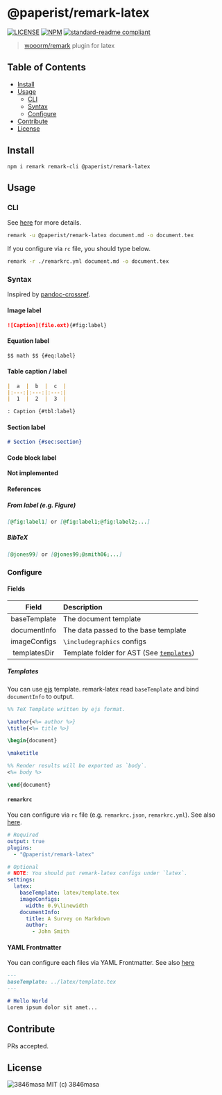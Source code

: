 # @paperist/remark-latex

[![LICENSE][license-badge]][license]
[![NPM][npm-badge]][npm]
[![standard-readme compliant][standard-readme-badge]][standard-readme]

[npm]: https://www.npmjs.com/package/@paperist/remark-latex
[license]: https://3846masa.mit-license.org
[standard-readme]: https://github.com/RichardLitt/standard-readme

[npm-badge]: https://img.shields.io/npm/v/@paperist/remark-latex.svg?style=flat-square&logo=data:image/png;base64,iVBORw0KGgoAAAANSUhEUgAAACAAAAAgBAMAAACBVGfHAAAABGdBTUEAALGPC/xhBQAAAAFzUkdCAK7OHOkAAAAbUExURcwAAOeIiP////G7u/ri4tIZGdpFReJsbPC3t075sZwAAAAvSURBVCjPY2CgDWAThIMEsACjEhwIUCZg0dGCIqASwMAxMgXAgSzOwMAOC2TqAwBvzR4JxLaP0gAAAABJRU5ErkJggg==
[license-badge]: https://img.shields.io/badge/license-MIT-blue.svg?style=flat-square&logo=data:image/png;base64,iVBORw0KGgoAAAANSUhEUgAAABAAAAAQBAMAAADt3eJSAAAAIGNIUk0AAHomAACAhAAA%2BgAAAIDoAAB1MAAA6mAAADqYAAAXcJy6UTwAAAAVUExURSBTICJcIiNgIiZoJTuhNyt3Kf///%2BCqxSgAAAAGdFJOUwpclbn%2B4Fj6/H8AAAABYktHRAZhZrh9AAAACXBIWXMAAA3XAAAN1wFCKJt4AAAAB3RJTUUH4AkEEjEV7MDQQwAAAGBJREFUCNc1TUEKgDAMi07vE/Q%2BRD8g%2B4BbvAvi/79iMjDQJm1CC6BbDzRsZI3incIpYeYFhCaYnLiyPYnYkwWZFWoFHrSuttCmmbwXh0eJQYVON4JthZTxCzzAmyb8%2BAAKXBRyN6RyZQAAAABJRU5ErkJggg==
[standard-readme-badge]: https://img.shields.io/badge/standard--readme-OK-green.svg?style=flat-square

> [wooorm/remark] plugin for latex

[wooorm/remark]: https://github.com/wooorm/remark

## Table of Contents

<!-- TOC depthFrom:2 depthTo:3 updateOnSave:false -->

- [Install](#install)
- [Usage](#usage)
  - [CLI](#cli)
  - [Syntax](#syntax)
  - [Configure](#configure)
- [Contribute](#contribute)
- [License](#license)

<!-- /TOC -->

## Install

```
npm i remark remark-cli @paperist/remark-latex
```

## Usage

### CLI

See [here][remark-cli] for more details.

```bash
remark -u @paperist/remark-latex document.md -o document.tex
```

If you configure via `rc` file, you should type below.

```bash
remark -r ./remarkrc.yml document.md -o document.tex
```

[remark-cli]: https://github.com/wooorm/remark/tree/master/packages/remark-cli#cli

### Syntax

Inspired by [pandoc-crossref].

[pandoc-crossref]: https://github.com/lierdakil/pandoc-crossref

#### Image label

```md
![Caption](file.ext){#fig:label}
```

#### Equation label

```md
$$ math $$ {#eq:label}
```

#### Table caption / label

```md
|  a  |  b  |  c  |
|:---:|:---:|:---:|
|  1  |  2  |  3  |

: Caption {#tbl:label}
```

#### Section label

```md
# Section {#sec:section}
```

#### Code block label

**Not implemented**

#### References

##### From label (e.g. Figure)

```md
[@fig:label1] or [@fig:label1;@fig:label2;...]
```

##### BibTeX

```md
[@jones99] or [@jones99;@smith06;...]
```

### Configure

#### Fields

|    Field     |                      Description                       |
| :----------: | :----------------------------------------------------- |
| baseTemplate | The document template                                  |
| documentInfo | The data passed to the base template                   |
| imageConfigs | `\includegraphics` configs                             |
| templatesDir | Template folder for AST (See [`templates`][templates]) |

[templates]: https://github.com/Paperist/remark-latex/tree/master/src/templates

##### Templates

You can use [ejs] template.
remark-latex read `baseTemplate` and bind `documentInfo` to output.

[ejs]: https://github.com/mde/ejs

```latex
%% TeX Template written by ejs format.

\author{<%= author %>}
\title{<%= title %>}

\begin{document}

\maketitle

%% Render results will be exported as `body`.
<%= body %>

\end{document}
```

#### `remarkrc`

You can configure via `rc` file (e.g. `remarkrc.json`, `remarkrc.yml`).
See also [here][remarkrc].

```yml
# Required
output: true
plugins:
  - "@paperist/remark-latex"

# Optional
# NOTE: You should put remark-latex configs under `latex`.
settings:
  latex:
    baseTemplate: latex/template.tex
    imageConfigs:
      width: 0.9\linewidth
    documentInfo:
      title: A Survey on Markdown
      author:
        - John Smith
```

[remarkrc]: https://github.com/unifiedjs/unified-engine/blob/master/doc/configure.md

#### YAML Frontmatter

You can configure each files via YAML Frontmatter.
See also [here][yaml-frontmatter]


```md
---
baseTemplate: ../latex/template.tex
---

# Hello World
Lorem ipsum dolor sit amet...
```

[yaml-frontmatter]: https://github.com/wooorm/remark-frontmatter

## Contribute

PRs accepted.

## License

![3846masa] MIT (c) 3846masa

[3846masa]: https://www.gravatar.com/avatar/cfeae69aae4f4fc102960f01d35d2d86?s=50

